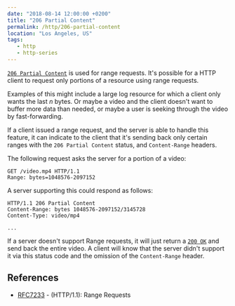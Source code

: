 ```yaml
---
date: "2018-08-14 12:00:00 +0200"
title: "206 Partial Content"
permalink: /http/206-partial-content
location: "Los Angeles, US"
tags:
   - http
   - http-series
---
```


[`206 Partial Content`][1] is used for range requests. It's possible for a
HTTP client to request only portions of a resource using range requests.

Examples of this might include a large log resource for which a client only
wants the last _n_ bytes. Or maybe a video and the client doesn't want to
buffer more data than needed, or maybe a user is seeking through the video
by fast-forwarding.

If a client issued a range request, and the server is able to handle this
feature, it can indicate to the client that it's sending back only certain
ranges with the `206 Partial Content` status, and `Content-Range` headers.

The following request asks the server for a portion of a video:

```http
GET /video.mp4 HTTP/1.1
Range: bytes=1048576-2097152
```

A server supporting this could respond as follows:

```http
HTTP/1.1 206 Partial Content
Content-Range: bytes 1048576-2097152/3145728
Content-Type: video/mp4

...
```

If a server doesn't support Range requests, it will just return a [`200 OK`][3]
and send back the entire video. A client will know that the server didn't
support it via this status code and the omission of the `Content-Range` header.

References
----------

* [RFC7233][2] - (HTTP/1.1): Range Requests

[1]: https://tools.ietf.org/html/rfc7233#section-4.1 "206 Partial Content"
[2]: https://tools.ietf.org/html/rfc7233 "(HTTP/1.1): Range Requests"
[3]: /http/200-ok "200 OK"
